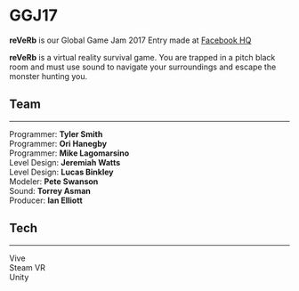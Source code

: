 # GGJ17
**reVeRb** is our Global Game Jam 2017 Entry made at [Facebook HQ](http://globalgamejam.org/2017/jam-sites/facebook-hq)

**reVeRb** is a virtual reality survival game. You are trapped in a pitch black room and must use sound to navigate your surroundings and escape the monster hunting you.

## Team
---
Programmer: **Tyler Smith**  
Programmer: **Ori Hanegby**  
Programmer: **Mike Lagomarsino**  
Level Design: **Jeremiah Watts**  
Level Design: **Lucas Binkley**  
Modeler: **Pete Swanson**  
Sound: **Torrey Asman**  
Producer:  **Ian Elliott**   


## Tech
---
Vive  
Steam VR  
Unity  